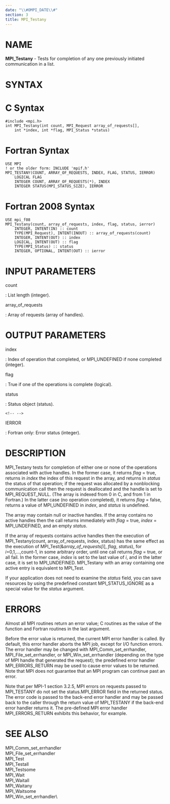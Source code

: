 ```yaml
---
date: "\\#OMPI_DATE\\#"
section: 3
title: MPI_Testany
---
```


NAME
====

**MPI_Testany** - Tests for completion of any one previously initiated
communication in a list.

SYNTAX
======

C Syntax
========

    #include <mpi.h>
    int MPI_Testany(int count, MPI_Request array_of_requests[],
    	int *index, int *flag, MPI_Status *status)

Fortran Syntax
==============

    USE MPI
    ! or the older form: INCLUDE 'mpif.h'
    MPI_TESTANY(COUNT, ARRAY_OF_REQUESTS, INDEX, FLAG, STATUS, IERROR)
    	LOGICAL	FLAG
    	INTEGER	COUNT, ARRAY_OF_REQUESTS(*), INDEX
    	INTEGER	STATUS(MPI_STATUS_SIZE), IERROR

Fortran 2008 Syntax
===================

    USE mpi_f08
    MPI_Testany(count, array_of_requests, index, flag, status, ierror)
    	INTEGER, INTENT(IN) :: count
    	TYPE(MPI_Request), INTENT(INOUT) :: array_of_requests(count)
    	INTEGER, INTENT(OUT) :: index
    	LOGICAL, INTENT(OUT) :: flag
    	TYPE(MPI_Status) :: status
    	INTEGER, OPTIONAL, INTENT(OUT) :: ierror

INPUT PARAMETERS
================

count

:   List length (integer).

array_of_requests

:   Array of requests (array of handles).

OUTPUT PARAMETERS
=================

index

:   Index of operation that completed, or MPI_UNDEFINED if none
    completed (integer).

flag

:   True if one of the operations is complete (logical).

status

:   Status object (status).

```{=html}
<!-- -->
```

IERROR

:   Fortran only: Error status (integer).

DESCRIPTION
===========

MPI_Testany tests for completion of either one or none of the operations
associated with active handles. In the former case, it returns *flag* =
true, returns in *index* the index of this request in the array, and
returns in *status* the status of that operation; if the request was
allocated by a nonblocking communication call then the request is
deallocated and the handle is set to MPI_REQUEST_NULL. (The array is
indexed from 0 in C, and from 1 in Fortran.) In the latter case (no
operation completed), it returns *flag* = false, returns a value of
MPI_UNDEFINED in *index*, and *status* is undefined.

The array may contain null or inactive handles. If the array contains no
active handles then the call returns immediately with *flag* = true,
*index* = MPI_UNDEFINED, and an empty *status*.

If the array of requests contains active handles then the execution of
MPI_Testany(count, array_of_requests, index, status) has the same effect
as the execution of MPI_Test(&*array_of_requests\[i*\], *flag*,
*status*), for *i*=0,1,\...,count-1, in some arbitrary order, until one
call returns *flag* = true, or all fail. In the former case, *index* is
set to the last value of *i*, and in the latter case, it is set to
MPI_UNDEFINED. MPI_Testany with an array containing one active entry is
equivalent to MPI_Test.

If your application does not need to examine the *status* field, you can
save resources by using the predefined constant MPI_STATUS_IGNORE as a
special value for the *status* argument.

ERRORS
======

Almost all MPI routines return an error value; C routines as the value
of the function and Fortran routines in the last argument.

Before the error value is returned, the current MPI error handler is
called. By default, this error handler aborts the MPI job, except for
I/O function errors. The error handler may be changed with
MPI_Comm_set_errhandler, MPI_File_set_errhandler, or
MPI_Win_set_errhandler (depending on the type of MPI handle that
generated the request); the predefined error handler MPI_ERRORS_RETURN
may be used to cause error values to be returned. Note that MPI does not
guarantee that an MPI program can continue past an error.

Note that per MPI-1 section 3.2.5, MPI errors on requests passed to
MPI_TESTANY do not set the status.MPI_ERROR field in the returned
status. The error code is passed to the back-end error handler and may
be passed back to the caller through the return value of MPI_TESTANY if
the back-end error handler returns it. The pre-defined MPI error handler
MPI_ERRORS_RETURN exhibits this behavior, for example.

SEE ALSO
========

MPI_Comm_set_errhandler\
MPI_File_set_errhandler\
MPI_Test\
MPI_Testall\
MPI_Testsome\
MPI_Wait\
MPI_Waitall\
MPI_Waitany\
MPI_Waitsome\
MPI_Win_set_errhandler\

